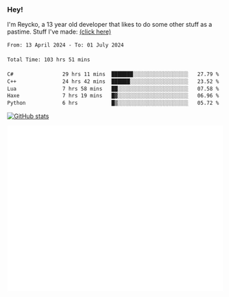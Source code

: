 ### Hey!
I'm Reycko, a 13 year old developer that likes to do some other stuff as a pastime.
Stuff I've made: [(click here)](https://pastebin.com/raw/QiNpEYja)

<!--START_SECTION:wakasection-->

```txt
From: 13 April 2024 - To: 01 July 2024

Total Time: 103 hrs 51 mins

C#                29 hrs 11 mins  ███████░░░░░░░░░░░░░░░░░░   27.79 %
C++               24 hrs 42 mins  ██████░░░░░░░░░░░░░░░░░░░   23.52 %
Lua               7 hrs 58 mins   ██░░░░░░░░░░░░░░░░░░░░░░░   07.58 %
Haxe              7 hrs 19 mins   █▓░░░░░░░░░░░░░░░░░░░░░░░   06.96 %
Python            6 hrs           █▒░░░░░░░░░░░░░░░░░░░░░░░   05.72 %
```

<!--END_SECTION:wakasection-->

[![GitHub stats](https://github-readme-stats.vercel.app/api?username=Reycko&show_icons=true&theme=dark&hide_title=true&count_private=true)](https://github.com/anuraghazra/github-readme-stats)

![Metrics](/github-metrics.svg)

